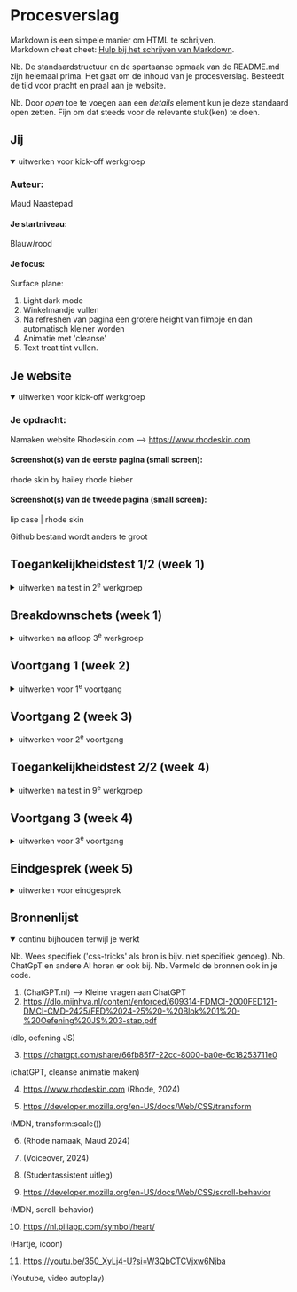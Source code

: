 # Procesverslag
Markdown is een simpele manier om HTML te schrijven.  
Markdown cheat cheet: [Hulp bij het schrijven van Markdown](https://github.com/adam-p/markdown-here/wiki/Markdown-Cheatsheet).

Nb. De standaardstructuur en de spartaanse opmaak van de README.md zijn helemaal prima. Het gaat om de inhoud van je procesverslag. Besteedt de tijd voor pracht en praal aan je website.

Nb. Door *open* toe te voegen aan een *details* element kun je deze standaard open zetten. Fijn om dat steeds voor de relevante stuk(ken) te doen.





## Jij

<details open>
  <summary>uitwerken voor kick-off werkgroep</summary>

  ### Auteur:
  Maud Naastepad 

  #### Je startniveau:
  Blauw/rood

  #### Je focus:
  Surface plane:
   1. Light dark mode
   2. Winkelmandje vullen
   3. Na refreshen van pagina een grotere height van filmpje en dan automatisch kleiner worden
   4. Animatie met 'cleanse'
   5. Text treat tint vullen.
 
</details>



## Je website

<details open>
  <summary>uitwerken voor kick-off werkgroep</summary>

  ### Je opdracht:
  Namaken website Rhodeskin.com --> https://www.rhodeskin.com

  #### Screenshot(s) van de eerste pagina (small screen): 
  rhode skin by hailey rhode bieber
  <!-- <img src="readme-images/paginaeen.jpg" width="375px" alt="Opening pagina 1">
   <img src="readme-images/echtpagina1foto2.jpg" width="375px" alt="Opening pagina 1">
    <img src="readme-images/echtepagina1foto3" width="375px" alt="Opening pagina 1">
     <img src="readme-images/echtepagina1foto4" width="375px" alt="Opening pagina 1">
      <img src="readme-images/echtepagina1foto5.jpg" width="375px" alt="Opening pagina 1">
       <img src="readme-images/echtepagina1foto6.jpg" width="375px" alt="Opening pagina 1"> -->

  #### Screenshot(s) van de tweede pagina (small screen):
  lip case | rhode skin
  <!-- <img src="readme-images/echtepagina2foto1.jpg" width="375px" alt="Opening pagina 1">
  <img src="readme-images/echtepagina2foto2.jpg" width="375px" alt="Opening pagina 1">
   <img src="readme-images/echtepagina2foto3.jpg" width="375px" alt="Opening pagina 1">
    <img src="readme-images/echtepagina2foto4.jpg" width="375px" alt="Opening pagina 1">
     <img src="readme-images/echtepagina2foto5.jpg" width="375px" alt="Opening pagina 1">
      <img src="readme-images/echtepagina2foto6.jpg" width="375px" alt="Opening pagina 1">
       <img src="readme-images/echtepagina2foto7.jpg" width="375px" alt="Opening pagina 1">
        <img src="readme-images/echtepagina2foto8.jpg" width="375px" alt="Opening pagina 1">
         <img src="readme-images/echtepagina2foto9.jpg" width="375px" alt="Opening pagina 1">
          <img src="readme-images/echtepagina2foto10.jpg" width="375px" alt="Opening pagina 1"> -->
          
Github bestand wordt anders te groot
</details>



## Toegankelijkheidstest 1/2 (week 1)

<details>
  <summary>uitwerken na test in 2<sup>e</sup> werkgroep</summary>

  ### Bevindingen
  Ik heb nooit eerder een screen reader gebruikt dus vond het sowieso erg zoeken met de knoppen. De reader gaf al snel aan dat ik dan op tab zou moeten klikken om elk kopje te kunnen horen. Het ging erg stroef, de tekst herhaalde zich steeds en er werd niet duidelijk verteld wat er op een afbeelding te zien was. Ook viel het tegen dat het hele lange onduidelijke zinnen waren en ik hierdoor met een beperking moeilijk begrijp wat er precies mee wordt bedoeld. Wel was de stem heel duidelijk en articuleerde goed. Ook werd er aangegeven wanneer ik bij een navigatie ben en wanneer het een button is. 

<!-- Bronnen: (Rhode, 2024) -->

</details>



## Breakdownschets (week 1)

<details>
  <summary>uitwerken na afloop 3<sup>e</sup> werkgroep</summary>

  ### de hele pagina: 

  Pagina 1:
  <img src="images/breakdownschets1.jpg" width="375px" alt="breakdown van de hele pagina">
    <img src="images/breakdownschets2.jpg" width="375px" alt="breakdown van de hele pagina">
      <img src="images/breakdownschets3.jpg" width="375px" alt="breakdown van de hele pagina">

  Pagina 2:
    <img src="images/breakdownschets4.jpg" width="375px" alt="breakdown van de hele pagina">
    <img src="images/breakdownschets5.jpg" width="375px" alt="breakdown van de hele pagina">
      <img src="images/breakdownschets6.jpg" width="375px" alt="breakdown van de hele pagina">
       <img src="images/breakdownschets7.jpg" width="375px" alt="breakdown van de hele pagina">
    <img src="images/breakdownschets8.jpg" width="375px" alt="breakdown van de hele pagina">
      <img src="images/breakdownschets9.jpg" width="375px" alt="breakdown van de hele pagina">

  ### dynamisch deel (bijv menu): 
  <img src="images/breakdownschets1.jpg" width="375px" alt="breakdown van een dynamisch deel">


  ### wellicht nog een dynamisch deel (bijv filter): 
  <img src="images/breakdownschets8.jpg" width="375px" alt="breakdown van nog een dynamisch deel">

</details>





## Voortgang 1 (week 2)

<details>
  <summary>uitwerken voor 1<sup>e</sup> voortgang</summary>

  ### Stand van zaken

Ik heb de website Rhode Skin van Hailey Bieber uitgekozen, omdat ik dit een mooie site vind met leuke producten. We moesten deze week beginnen met een breakdownschets, voordat we begonnen met coderen. Ik vond het handig dat we die moesten maken en alvast een idee hadden voor de echte website met html code.
Al gauw konden we beginnen met coderen en heb ik mijn html ingedeeld hoe ik het normaal ook doe. Sections, articles, etc.

Wat er nieuw was, is dat we weinig classes moeten gebruiken. Eerder gebruikte ik alleen maar classes, maar we hebben hier een goed alternatief op gekregen. Namelijk nth-of-type en nth-child. Deze vond ik erg lastig en had dit ook als vraag voor de voortgangsgesprekken bedacht.

Ook was ik begonnen aan css deze week en heb ik een scrollbar met hulp van de docent erin kunnen zetten. Hij scrollt nog niet helemaal zoals het moet, maar de tekst komt er wel in te staan. Wel staan de afbeeldingen onder de scrollbar en scrollt hij ook verticaal. Dit is dan ook mijn vraag voor het opkomende voortgangsgesprek.


  ### Agenda voor meeting
  samen met je groepje opstellen

  | Lara           | Peter              | Mamush       | Ik               |
  | ---            | ---                | ---          | ---              |
  | Articles       | ---                | H1, H2, H3   | Scrollbar en img erin |
  | canvas elementen| ---               | Articles     | Uitleg css opstelling sections |
  | ...            | ...                | ...          | ...              |


  ### Verslag van meeting
  hier na afloop snel de uitkomsten van de meeting vastleggen

  - Een goede opbouw van html is eerst section en dan article, een section is een heel blok met alle content van de verschillende articles.
  - Als je meerdere sections wil gebruiken in css, moet je nth-of-type() gebruiken. Hierdoor wordt de organisatie van je css mooi. + Goede uitleg over deze alternatieven.
  - Heel goed opletten met gebruiken van pixels! Gebruik hier bijvoorbeeld em, vw, of procenten voor.
  - Met flex-direction maak je een verticale of een horizontale rij om hier je content goed in te kunnen sorteren.
  - Leer omgaan met padding en margins en voorkom om vooraf width en heights te zetten.

</details>





## Voortgang 2 (week 3)

<details>
  <summary>uitwerken voor 2<sup>e</sup> voortgang</summary>

  ### Stand van zaken
  Ik ben na de feedback van vorige week donderdag weer verder gegaan met de code. Ik heb veel geleerd van deze feedback en ook van de studenten erbij. Ik heb alle pixels in mijn code omgezet naar em door alles door 16 te delen. Ik liep even vast met het filmpje en de border-radius na het verzetten naar em hiervan, maar heb er met hulp van de studentassistent weer een goed beeld van kunnen maken. 

  Verder had ik problemen met de grote van de afbeeldingen in de eerste section om de img in de scrollbar te zetten.
  <img src="images/foutesection.jpg" width="375px" alt='Foute section'>
  Het is nu veranderd naar de grootte van iedere afbeelding. Het probleem hierbij was wel weer dat de achtergrond kleur verwijderd moest worden en ik transform:scale() zou moeten gebruiken om de afbeeldingen op goede grootte te krijgen.

<!-- Bronnen: (MDN, transform:scale()) -->

  Ik wilde dit voordat ik transform:scale() ging gebruiken handmatig afsnijden in Photoshop en kreeg toen deze melding. 
  <img src="images/foutmelding.jpg" width="375px" alt='Foutmelding photoshop'> Door hulp van de docent is dit gelukt om met transform te doen. Thuis heb ik in mdn verder opgezocht hoe je de scale kunt gebruiken. Nu heb ik meer verstand van de grootte van een article en dat je het niet per se een achtergrond kleur aan toe moet voegen, maar ook met transform:scale() een goede overeenkomst kunt maken.

<!-- Bronnen:  (MDN, transform:scale()) -->

  ### Agenda voor meeting
  samen met je groepje opstellen

  | Julian         | Wessel             | Bibi         | Ik               |
  | ---            | ---                | ---          | ---              |
  | dit bespreken  | en dit             | en ik dit    | en dan ik dat    |
  | en dat ook nog | dit als er tijd is | nog een punt | dit wil ik zeker |
  | ...            | ...                | ...          | ...              |


  ### Verslag van meeting
  hier na afloop snel de uitkomsten van de meeting vastleggen

  - Je kunt margin-right gebruiken om de tekst op te schuiven naar onder.
  - Met scroll-snap-align:center zet je de afbeeldingen na het scrollen altijd in het midden en is het niet afgesneden.
  - Check soms even de validator voor errors. Op het einde mag je geen errors hebben.
</details>





## Toegankelijkheidstest 2/2 (week 4)

<details>
  <summary>uitwerken na test in 9<sup>e</sup> werkgroep</summary>

  ### Bevindingen
 Mijn website is op de eerste pagina erg toegankelijk en heb ik getest met de screenreader. Als ik de website open, begint de VoiceOver automatisch met praten en gaat hij van boven naar beneden de website. Ook was het fijn dat hij opnoemde wanneer er een H2 element was en een afbeelding. Dan werd de alt genoemd die ik in de html heb vermeld. Wanneer er een carrousel was swipete hij er zelf doorheen. Het probleem hierbij was helaas wel dat de afbeeldingen niet genoemd werden en alleen de titels.

 Na de carrousel ging alles heel makkelijk en vertelde de VoiceOver ook wanneer er een knop was om op te klikken en hoe je dit moest doen.
<img src="images/opeenknopklikken.jpg" width="375px" alt='Screenreader voorlezen'>

Op de tweede pagina deed de Voiceover er hetzelfde over. Ik kwam er wel achter dat de navigatiebar eigenlijk niet duidelijk genoeg werd benoemd en dat ik hier verandering in moet maken.

Gelukkig werd er wel duidelijk aangegeven wanneer er geswiped moest worden dat de afbeeldingen horizontaal naast elkaar stonden.

Na de test ben ik wel de alt namen van de laatste carrousel gaan aanpassen, want er werden eerder niet duidelijke namen aangegeven.
Before:
<img src="images/before.jpg" width="375px" alt='Before alt namen'>
After:
<img src="images/after.jpg" width="375px" alt='After alt namen'>


<!-- Bronnen: (Rhode namaak, Maud 2024), (Voiceover, 2024)-->
</details>





## Voortgang 3 (week 4)

<details>
  <summary>uitwerken voor 3<sup>e</sup> voortgang</summary>

  ### Stand van zaken
   Ik heb weer heel veel gehad aan de feedback van vorige week donderdag. De studentassistenten hielpen me met vele goede vragen die ik nog had voor de laatste content dingen. Een daarvan was bijvoorbeeld hoe je de scrollbar in de eerste en de zesde section op het midden van ieder plaatje kon uit laten komen. Hiervoor was alleen de regel 'scroll-snap-align:center' nodig. 
  
  <!-- Bronnen: (Studentassisent uitleg) -->

   Ik heb ondertussen alle validators even gecheckt en alles was valid in html en css.
   <img src="images/errorschecken.jpg" width="375px" alt='Errors checken'>
   Wel waren er veel info meldingen over de articles.

   Ik was erg verward met hoe je op een goede manier een svg in html moest zetten dus stelde die vraag. Ik kreeg al snel van de docent en assistenten een makkelijke uitleg. Eerst de html edit maken van de svg en dan in een mapje en html zetten. Nu moest ik alleen zelf de grootte en positie nog goed maken.
   <img src="images/eerdereerrorsvg.jpg" width="375px" alt='Svg error' >
   Deze error kreeg ik als ik de svg net als img ging downloaden.
   
   Door de svg tip ben ik veel sneller gegaan in iconen neerzetten en dus ook een navigatiebar die ik met css compleet ga maken.
   <!-- Bronnen: (Studentassisent uitleg) -->


   Ik was bezig met de afbeeldingen goed te zetten van de zesde section en kreeg steeds dat de plaatjes of meters uit elkaar stonden, of onder elkaar gingen staan. Ik heb af en toe wat vragen gesteld aan chatGPT en bleek uiteindelijk te zijn dat ik niet width:100% moest maken van de afbeelding maar width:100vw. 
   <img src="images/chatgpt.jpg" width="375px" alt='ChatGPT'>

<!-- Bronnen: (ChatGPT, 2024) -->

Tijdens de 2e les van deze week had ik een vraag over een enorme witruimte die ik had naast mijn content. Na veel zoeken moest ik het kleine scherm annuleren en het op het hele scherm bekijken en zag ik dat een svg heel groot was. Dit kwam omdat het in vw stond en alles in de footer position:absolute of relative had. Door alles in display:flex te zetten met wat ik eerder in de website al had gedaan, ging dit probleem weer weg!

<!-- Bronnen: (Studentassisent uitleg) -->

   Na deze problemen ging het verder erg goed! Ik ben een stuk verder met de content voor de tweede pagina en kwam erachter om veel css regels van pagina 1 korter te maken, dat ik meer regels zonder classes kan gebruiken voor de 2e pagina.

   Door steeds weer opnieuw te kijken naar je eerdere css regels is het veel makkelijker om weer de content erin te zetten.

   Na deze problemen en goede resultaten ging ik beginnen aan de surface plane.


  Een paar dagen voor de deadline wilde ik beginnen aan de micro interactie, het hamburger-menu. Ik begon aardig goed de stappen te volgen van de opdracht in dlo. Ik had alles goed op zijn plek gezet, totdat ik de visibility door kreeg. Deze ging telkens of fout dat de content overlapte, of goed maar de knoppen deden het niet meer. Ik ben hier in totaal wel 4 uur mee bezig geweest en had erg veel tijd hier in gestopt. Ik had mijn tijd nog nodig voor de surface plane, dus heb de microinteractie even open gelaten. Ik was bijna bij het einde, dus er valt niet heel veel meer aan te doen.

  <img src="images/microinteractiewerktniet.jpg" alt='Niet snappen van overlapping'>

 <!-- Ik had de opdracht van dlo gebruikt hiervoor en met de overlapping gevraagd aan chatgpt, (z-index, visibility:visible)Bronnen: (chatgpt, 2024), (dlo, oefening JS - 3 stap) -->

 
Ik heb de microinteractie even laten zitten, want ik moest nog verder aan de surface plane. Ik begon met de surface plane --> cleanse horizontaal laten animeren. Ik had eerst nog geen idee hoe ik dit wilde doen, maar ik had tijdens de lessen een aantal dingen onthouden. Namelijk dat je hierbij gebruik moet maken van transform: en dan het aantal sec. En keyframes met daarbij de snelheid die je wil bereiken in een aantal px. Met deze info ging ik eerst in de html divs maken en in iedere div een verschillende klas. Toen ging ik de classes op een logische volgorde composeren en dat ging eigenlijk best makkelijk.
  
  Het probleem kwam eigenlijk dat ik de tekst ook met position:absolute niet kon zien. Ik heb eerder van chatGPT gehoord dat je dan z-index kan gebruiken, maar dat kon hier niet. Ik ben een beetje gaan testen met relative en dit werkte. Nu stond al mijn content goed, ik moest het alleen nog laten bewegen. Hierbij had ik wat hulp nodig en vroeg ik aan chatGPT hoeveel sec ik moest tranfsorm. Ik kreeg snel een voorbeeld, maar heb de secondes toch wat langzamer gemaakt. Ook heb ik de keyframes van 0% tot 100% meteen gedaan, anders ging het heel langzaam.

Hier vroeg ik aan chatGPT welke transform: ik moest gebruiken:
<img src="images/antwoordchatgpt.jpg" alt='Antwoord chatGPT'>

En hier vroeg ik waarom mijn content aan de rechterkant wordt afgesneden. Ik heb het geprobeerd goed te zetten, maar niks is gelukt.

<img src="images/sliderniettotrand.jpg" alt='Slider niet tot rand '>
<!-- Bronnen: (chatGPT, cleanse animatie) -->


  Ik ging verder met de surface plane,'Na refreshen van pagina een grotere height van filmpje en dan automatisch kleiner worden'. Deze had ik al vrij snel in mijn hoofd. Ik begon met het kijken naar de code van de website zelf. Hierbij ging de height van groot naar klein. Ik wist dus dat ik iets met keyframes moest gaan doen, dus ben ik door de slides van dlo gegaan van het animeren in week 3. Al gauw zag ik info staan bij een oefening over een keyframe, maar deze leek niet echt op wat het bij mij moest worden.
  Ik vroeg wat de beste manier was om de height van groot naar lang te laten animeren :
   <img src="images/keyframes.jpg" width="375px" alt="Keyframes"> 

   Ik heb de animatie niet boven de content kunnen zetten en had ook nog tijd nodig voor de andere surface planes als ik heel eerlijk ben, dus ben ik daarna weer verder gegaan. Ik ging verder met 

  <!-- (chatgpt, 2024), (dlo, oefening Animeren 1) -->

  Tijdens het laatste voortgangsgesprek heb ik de studentassistent gevraagd hoe ik de Text, treat, tint moet maken. Hij zei meteen dat ik de h2 een a moet maken samen met een scroll behaviour. Nu staat er inderdaad een hover onder de a met dat die geselecteerd is. De rest moet ik doen met Javascript, alleen geen idee hoe.
Ik begon eerst met het experimenteren van de a samen met een bijgevoegde style van scroll-behaviour:smooth, wat de studentassistent zei.

Ik heb de html helemaal afgemaakt en alle drie de images erbij gezet. Nu zag ik alle drie de afbeeldingen en als je op de tekst klikt ga je naar die afbeelding. Om de afbeeldingen te stylen ga ik in css wat experimenteren. Hierbij heb ik wat hulp gebruikt van MDN. 

<img src="images/totnutoe.jpg" alt='Tot nu toe' >

Ook kwam ik helaas hier niet verder. MDN heeft me hiermee goed geholpem, alleen zelf wist ik geen oplossing meer.

<!-- Bronnen: (MDN, scroll-behavior) -->


  ### Agenda voor meeting
  samen met je groepje opstellen

  | Wessel      | Bibi        | Julian    |  Ik       |
  | ---            | ---                | ---          | ---              |
  | scroll-infite  | ?         | ?    | surface plane, goedkeuring   |
  |  |  |  | Op 2e pagina soms grijze vlakken, andere nav maken |
  |             |             |       | Het grijze vlak heb ik kunnen weghalen door middel van classes op de eerste pagina. Ik had deze eigenlijk altijd vermeden, maar het kon niet helemaal vermeden worden.             |


  ### Verslag van meeting
  hier na afloop snel de uitkomsten van de meeting vastleggen

  - gebruik ook classes in de html van je eerste website
  - de surface plane van de afbeeldingen automatisch inzoomen, kun je op de website Interesction Observer doen.
  - De animatie van text, treat, tint kun je doen via scroll-behaviour smooth en een a zetten bij je h2.
  - Kijk met de surface plane, 'Na refreshen van pagina een automatische verandering van filmpje groot naar filmpje normaal' af bij de originele website. Ook gebruik maken van keyframes.

</details>





## Eindgesprek (week 5)

<details>
  <summary>uitwerken voor eindgesprek</summary>

  ### Je uitkomst - karakteristiek screenshots:
  Pagina 1:
  <img src="readme-images/website1foto1.jpg" width="375px" alt="uitomst opdracht 1">
  <img src="readme-images/website1foto2.jpg" width="375px" alt="uitomst opdracht 1">
  <img src="readme-images/website1foto3.jpg" width="375px" alt="uitomst opdracht 1">
  <img src="readme-images/website1foto4.jpg" width="375px" alt="uitomst opdracht 1">
  <img src="readme-images/website1foto5.jpg" width="375px" alt="uitomst opdracht 1">
  <img src="readme-images/website1foto6.jpg" width="375px" alt="uitomst opdracht 1">
  <img src="readme-images/website1foto7.jpg" width="375px" alt="uitomst opdracht 1">
  <img src="readme-images/website1foto8.jpg" width="375px" alt="uitomst opdracht 1">

Pagina 2:
  <img src="readme-images/website2foto1.jpg" width="375px" alt="uitomst opdracht 1">
  <img src="readme-images/website2foto2.jpg" width="375px" alt="uitomst opdracht 1">
  <img src="readme-images/website2foto3.jpg" width="375px" alt="uitomst opdracht 1">
  <img src="readme-images/website2foto4.jpg" width="375px" alt="uitomst opdracht 1">
  <img src="readme-images/website2foto5.jpg" width="375px" alt="uitomst opdracht 1">
  <img src="readme-images/website2foto6.jpg" width="375px" alt="uitomst opdracht 1">
  <img src="readme-images/website2foto7.jpg" width="375px" alt="uitomst opdracht 1">
  <img src="readme-images/website2foto8.jpg" width="375px" alt="uitomst opdracht 1">
  <img src="readme-images/website2foto9.jpg" width="375px" alt="uitomst opdracht 1">
  <img src="readme-images/website2foto10.jpg" width="375px" alt="uitomst opdracht 1">
  <img src="readme-images/website2foto11.jpg" width="375px" alt="uitomst opdracht 1">

<!-- Bronnen:(Rhode namaak, Maud 2024) -->

  ### Dit ging goed/Heb ik geleerd: 
  Korte omschrijving met plaatjes

  Ik denk dat ik veel heb geleerd aan steeds weer nieuwe mogelijkheden maken van een html of css opbouw. Vaak werkte het op het eerste moment niet en moest ik weer wat aanpassen. Ook heb ik geleerd dat de Rhode website namaken niet lastig moet zijn, want er zijn voorbeelden van in dlo. Voorbeelden zijn dan de cleanse animatie en het hamburgermenu:

<img src="images/animaties.jpg" alt='Animaties'>
<img src="images/hamburgermenu.jpg" alt='Animaties'>

  Ik heb hieruit dus ook verschillende keyframes geleerd en kunnen maken, maar ook delen van javascript waarin het makkelijk als voorbeeld stond gegeven. Helaas begreep ik het soms helemaal niet.

Css vile is valid!

Nu is alleen mijn doel nog om meer te leren van het maken van de surface planes en ik ben tevreden.

  ### Dit was lastig/Is niet gelukt:

Ik heb verder geleerd dat er echt best wat tijd in moet zitten in de surface planes. Vanwege de drukte van het andere vak, ben ik hiermee te laat begonnen en heb ik aan 3 wel een begin gemaakt. Zo heb ik alvast een start punt. 

Ik vond javascript bij deze website erg lastig. Vooral omdat ik uit mezelf niet zo snel in javascript iets kan bedenken en daarbij snel hulp nodig heb. 

Ik heb dit blok ook best moeite gehad met de overlappingen van afbeeldingen en teksten, met name het hamburger menu. I heb daar iets te veel tijd in gestopt, waardoor de tijd voor de surface planes zijn weggevallen.

Ik krijg nu alleen nog 6 errors in allebei mijn htmls, vanwege 1 svg. Ik weet niet hoe ik dit moet oplossen, maar dat het even gezegd is.

<img src="images/html6errors.jpg" alt='6 errors'>

Ook vind ik achteraf dat ik eerder om hulp had moeten vragen inplaats van afwachten en zelf maar proberen. Ik denk dat veel fouten van mij makkelijk op te lossen zijn en snel gedaan kunnen worden als ik dat vraag. Dat is weer een leermoment.

</details>



## Bronnenlijst

<details open>
  <summary>continu bijhouden terwijl je werkt</summary>

  Nb. Wees specifiek ('css-tricks' als bron is bijv. niet specifiek genoeg). 
  Nb. ChatGpT en andere AI horen er ook bij.
  Nb. Vermeld de bronnen ook in je code.

  1. (ChatGPT.nl) --> Kleine vragen aan ChatGPT
  2. https://dlo.mijnhva.nl/content/enforced/609314-FDMCI-2000FED121-DMCI-CMD-2425/FED%2024-25%20-%20Blok%201%20-%20Oefening%20JS%203-stap.pdf

  (dlo, oefening JS)

  3. https://chatgpt.com/share/66fb85f7-22cc-8000-ba0e-6c18253711e0 

  (chatGPT, cleanse animatie maken)

  4. https://www.rhodeskin.com 
  (Rhode, 2024)

  5. https://developer.mozilla.org/en-US/docs/Web/CSS/transform

  (MDN, transform:scale())

  6. (Rhode namaak, Maud 2024)

  7. (Voiceover, 2024)

  8. (Studentassistent uitleg)

  9. https://developer.mozilla.org/en-US/docs/Web/CSS/scroll-behavior

  (MDN, scroll-behavior)

  10. https://nl.piliapp.com/symbol/heart/

  (Hartje, icoon)

  11. https://youtu.be/350_XyLj4-U?si=W3QbCTCVjxw6Njba

  (Youtube, video autoplay)

</details>